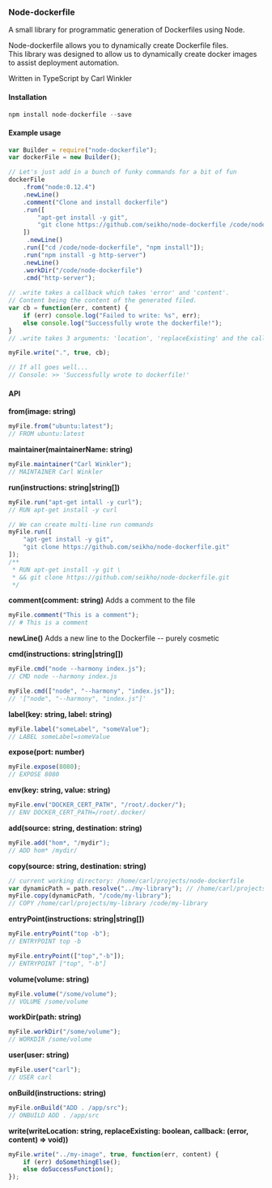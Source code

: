 ### Node-dockerfile
A small library for programmatic generation of Dockerfiles using Node.

Node-dockerfile allows you to dynamically create Dockerfile files.  
This library was designed to allow us to dynamically create docker images to assist deployment automation.
  
Written in TypeScript by Carl Winkler

#### Installation

```javascript
npm install node-dockerfile --save
```

#### Example usage
```javascript
var Builder = require("node-dockerfile");
var dockerFile = new Builder();

// Let's just add in a bunch of funky commands for a bit of fun
dockerFile
	.from("node:0.12.4")
	.newLine()
	.comment("Clone and install dockerfile")
	.run([
		"apt-get install -y git",
		"git clone https://github.com/seikho/node-dockerfile /code/node-dockerfile"
 	])
	 .newLine()
	.run(["cd /code/node-dockerfile", "npm install"]);
	.run("npm install -g http-server")
	.newLine()
	.workDir("/code/node-dockerfile")
	.cmd("http-server");
	
// .write takes a callback which takes 'error' and 'content'.
// Content being the content of the generated filed.
var cb = function(err, content) {
	if (err) console.log("Failed to write: %s", err);
	else console.log("Successfully wrote the dockerfile!"); 
}
// .write takes 3 arguments: 'location', 'replaceExisting' and the callback above.

myFile.write(".", true, cb);

// If all goes well...
// Console: >> 'Successfully wrote to dockerfile!' 
```

#### API

**from(image: string)**
```javascript
myFile.from("ubuntu:latest");
// FROM ubuntu:latest  
```

**maintainer(maintainerName: string)**
```javascript
myFile.maintainer("Carl Winkler");
// MAINTAINER Carl Winkler
```

**run(instructions: string|string[])**
```javascript
myFile.run("apt-get intall -y curl");
// RUN apt-get install -y curl

// We can create multi-line run commands
myFile.run([
	"apt-get install -y git",
	"git clone https://github.com/seikho/node-dockerfile.git"
]);
/**
 * RUN apt-get install -y git \
 * && git clone https://github.com/seikho/node-dockerfile.git
 */
```

**comment(comment: string)** Adds a comment to the file
```javascript
myFile.comment("This is a comment");
// # This is a comment
```

**newLine()** Adds a new line to the Dockerfile -- purely cosmetic

**cmd(instructions: string|string[])**
```javascript
myFile.cmd("node --harmony index.js");
// CMD node --harmony index.js

myFile.cmd(["node", "--harmony", "index.js"]);
// '["node", "--harmony", "index.js"]'
```

**label(key: string, label: string)**
```javascript
myFile.label("someLabel", "someValue");
// LABEL someLabel=someValue
```

**expose(port: number)**
```javascript
myFile.expose(8080);
// EXPOSE 8080
```

**env(key: string, value: string)**
```javascript
myFile.env("DOCKER_CERT_PATH", "/root/.docker/");
// ENV DOCKER_CERT_PATH=/root/.docker/
```

**add(source: string, destination: string)**
```javascript
myFile.add("hom*, "/mydir");
// ADD hom* /mydir/
```

**copy(source: string, destination: string)**
```javascript
// current working directory: /home/carl/projects/node-dockerfile
var dynamicPath = path.resolve("../my-library"); // /home/carl/projects/my-library
myFile.copy(dynamicPath, "/code/my-library");
// COPY /home/carl/projects/my-library /code/my-library
```

**entryPoint(instructions: string|string[])**
```javascript
myFile.entryPoint("top -b");
// ENTRYPOINT top -b

myFile.entryPoint(["top","-b"]);
// ENTRYPOINT ["top", "-b"]
```

**volume(volume: string)**
```javascript
myFile.volume("/some/volume");
// VOLUME /some/volume
```

**workDir(path: string)**
```javascript
myFile.workDir("/some/volume");
// WORKDIR /some/volume
```

**user(user: string)**
```javascript
myFile.user("carl");
// USER carl
```

**onBuild(instructions: string)**
```javascript
myFile.onBuild("ADD . /app/src");
// ONBUILD ADD . /app/src
```

**write(writeLocation: string, replaceExisting: boolean, callback: (error, content) => void))**
```javascript
myFile.write("../my-image", true, function(err, content) {
	if (err) doSomethingElse();
	else doSuccessFunction();
});
```
